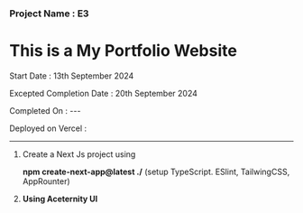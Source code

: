 ### Project Name : E3
# This is a My Portfolio Website



Start Date : 13th September 2024 

Excepted Completion Date : 20th September 2024

Completed On : --- 

Deployed on Vercel : 

---------------------------------------------------------------------------------------------------------

1. Create a Next Js project using
 
   <b>npm create-next-app@latest ./</b>
   (setup TypeScript. ESlint, TailwingCSS, AppRounter)

2. <b>Using Aceternity UI</b>

